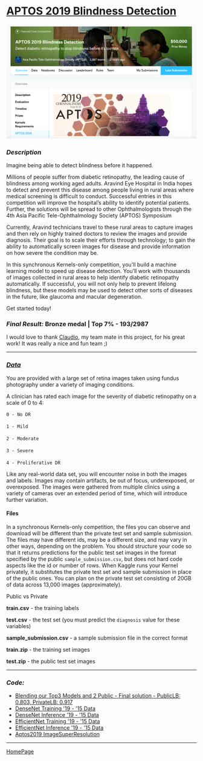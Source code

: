 # [APTOS 2019 Blindness Detection](https://www.kaggle.com/c/aptos2019-blindness-detection/overview/description)

![aptos](img/aptos.png)

### _Description_

Imagine being able to detect blindness before it happened.

Millions of people suffer from diabetic retinopathy, the leading cause of blindness among working aged adults. Aravind Eye Hospital in India hopes to detect and prevent this disease among people living in rural areas where medical screening is difficult to conduct. Successful entries in this competition will improve the hospital’s ability to identify potential patients. Further, the solutions will be spread to other Ophthalmologists through the 4th Asia Pacific Tele-Ophthalmology Society (APTOS) Symposium

Currently, Aravind technicians travel to these rural areas to capture images and then rely on highly trained doctors to review the images and provide diagnosis. Their goal is to scale their efforts through technology; to gain the ability to automatically screen images for disease and provide information on how severe the condition may be.

In this synchronous Kernels-only competition, you'll build a machine learning model to speed up disease detection. You’ll work with thousands of images collected in rural areas to help identify diabetic retinopathy automatically. If successful, you will not only help to prevent lifelong blindness, but these models may be used to detect other sorts of diseases in the future, like glaucoma and macular degeneration.

Get started today!

### _Final Result:_ Bronze medal | Top 7% - 193/2987

I would love to thank [Claudio](https://www.linkedin.com/in/claudio-fanconi-b37904153/), my team mate in this project, for his great work! It was really a nice and fun team ;)

---

### _[Data](https://www.kaggle.com/c/aptos2019-blindness-detection/data)_

You are provided with a large set of retina images taken using fundus photography under a variety of imaging conditions.

A clinician has rated each image for the severity of diabetic retinopathy on a scale of 0 to 4:

```
0 - No DR

1 - Mild

2 - Moderate

3 - Severe

4 - Proliferative DR
```

Like any real-world data set, you will encounter noise in both the images and labels. Images may contain artifacts, be out of focus, underexposed, or overexposed. The images were gathered from multiple clinics using a variety of cameras over an extended period of time, which will introduce further variation.

#### Files

In a synchronous Kernels-only competition, the files you can observe and download will be different than the private test set and sample submission. The files may have different ids, may be a different size, and may vary in other ways, depending on the problem. You should structure your code so that it returns predictions for the public test set images in the format specified by the public `sample_submission.csv`, but does not hard code aspects like the id or number of rows. When Kaggle runs your Kernel privately, it substitutes the private test set and sample submission in place of the public ones. You can plan on the private test set consisting of 20GB of data across 13,000 images (approximately).

Public vs Private

**train.csv** - the training labels

**test.csv** - the test set (you must predict the `diagnosis` value for these variables)

**sample_submission.csv** - a sample submission file in the correct format

**train.zip** - the training set images

**test.zip** - the public test set images

---

### _Code:_

  - [Blending our Top3 Models and 2 Public - Final solution - PublicLB: 0.803, PrivateLB: 0.917](script/blending-kernel-top3-model-2-public.html)
  - [DenseNet Training '19 - '15 Data](script/aptos19-densenet-trained-with-old-and-new-data.html)
  - [DenseNet Inference '19 - '15 Data](script/aptos19-densenet-inference-old-new-data.html)
  - [EfficientNet Training '19 - '15 Data](script/aptos19-efficientnet-keras-regression-lb-0-75.html)
  - [EfficientNet Inference '19 - '15 Data](script/aptos19-inference-efficientnet-keras-regression.html)
  - [Aptos2019 ImageSuperResolution](script/aptos2019-image-super-resolution.html)

---

[HomePage](../README.md)
